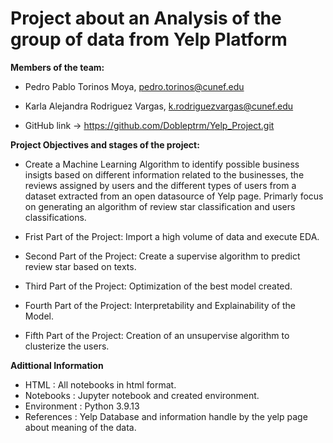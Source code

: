 # Project about an Analysis of the group of data from Yelp Platform

**Members of the team:**

- Pedro Pablo Torinos Moya, pedro.torinos@cunef.edu
- Karla Alejandra Rodriguez Vargas, k.rodriguezvargas@cunef.edu

- GitHub link -> https://github.com/Dobleptrm/Yelp_Project.git

**Project Objectives and stages of the project:**

- Create a Machine Learning Algorithm to identify possible business insigts based on different information related to the businesses, the reviews assigned by users and the different types of users from a dataset extracted from an open datasource of Yelp page. Primarly focus on generating an algorithm of review star classification and users classifications.

- Frist Part of the Project: Import a high volume of data and execute EDA.
- Second Part of the Project: Create a supervise algorithm to predict review star based on texts.
- Third Part of the Project: Optimization of the best model created. 
- Fourth Part of the Project: Interpretability and Explainability of the Model.
- Fifth Part of the Project: Creation of an unsupervise algorithm to clusterize the users.

**Adittional Information**

- HTML : All notebooks in html format.
- Notebooks : Jupyter notebook and created environment.
- Environment : Python 3.9.13
- References : Yelp Database and information handle by the yelp page about meaning of the data.